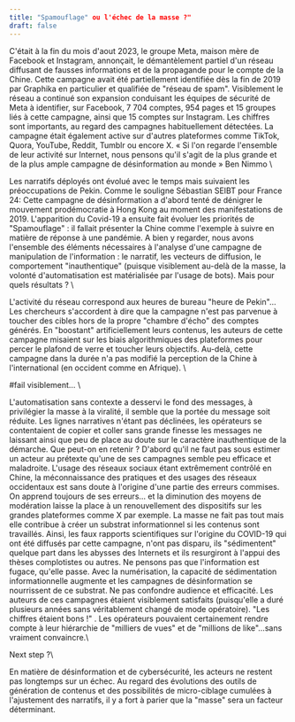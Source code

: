 ```yaml
---
title: "Spamouflage" ou l'échec de la masse ?"
draft: false
---
```


C'était à la fin du mois d'aout 2023, le groupe Meta, maison mère de Facebook et Instagram, annonçait, le démantèlement partiel d'un réseau diffusant de fausses informations et de la propagande pour le compte de la Chine. Cette campagne avait été partiellement identifiée dès la fin de 2019 par Graphika en particulier et qualifiée de "réseau de spam". Visiblement le réseau a continué son expansion conduisant les équipes de sécurité de Meta à identifier, sur Facebook, 7 704 comptes, 954 pages et 15 groupes liés à cette campagne, ainsi que 15 comptes sur Instagram. Les chiffres sont importants, au regard des campagnes habituellement détectées. La campagne était également active sur d'autres plateformes comme TikTok, Quora, YouTube, Reddit, Tumblr ou encore X.
« Si l'on regarde l'ensemble de leur activité sur Internet, nous pensons qu'il s'agit de la plus grande et de la plus ample campagne de désinformation au monde » Ben Nimmo \

Les narratifs déployés ont évolué avec le temps mais suivaient les préoccupations de Pekin. Comme le souligne Sébastian SEIBT pour France 24:
Cette campagne de désinformation a d'abord tenté de dénigrer le mouvement prodémocratie à Hong Kong au moment des manifestations de 2019. L'apparition du Covid-19 a ensuite fait évoluer les priorités de "Spamouflage" : il fallait présenter la Chine comme l'exemple à suivre en matière de réponse à une pandémie.
A bien y regarder, nous avons l'ensemble des éléments nécessaires à l'analyse d'une campagne de manipulation de l'information : le narratif, les vecteurs de diffusion, le comportement "inauthentique" (puisque visiblement au-delà de la masse, la volonté d'automatisation est matérialisée par l'usage de bots).
Mais pour quels résultats ? \

L'activité du réseau correspond aux heures de bureau "heure de Pekin"…Les chercheurs s'accordent à dire que la campagne n'est pas parvenue à toucher des cibles hors de la propre "chambre d'écho" des comptes générés. En "boostant" artificiellement leurs contenus, les auteurs de cette campagne misaient sur les biais algorithmiques des plateformes pour percer le plafond de verre et toucher leurs objectifs. Au-delà, cette campagne dans la durée n'a pas modifié la perception de la Chine à l'international (en occident comme en Afrique). \

#fail visiblement… \

L'automatisation sans contexte a desservi le fond des messages, à privilégier la masse à la viralité, il semble que la portée du message soit réduite. Les lignes narratives n'étant pas déclinées, les opérateurs se contentaient de copier et coller sans grande finesse les messages ne laissant ainsi que peu de place au doute sur le caractère inauthentique de la démarche.
Que peut-on en retenir ?
D'abord qu'il ne faut pas sous estimer un acteur au prétexte qu'une de ses campagnes semble peu efficace et maladroite. L'usage des réseaux sociaux étant extrêmement contrôlé en Chine, la méconnaissance des pratiques et des usages des réseaux occidentaux est sans doute à l'origine d'une partie des erreurs commises. On apprend toujours de ses erreurs… et la diminution des moyens de modération laisse la place à un renouvellement des dispositifs sur les grandes plateformes comme X par exemple.
La masse ne fait pas tout mais elle contribue à créer un substrat informationnel si les contenus sont travaillés. Ainsi, les faux rapports scientifiques sur l'origine du COVID-19 qui ont été diffusés par cette campagne, n'ont pas disparu, ils "sédimentent" quelque part dans les abysses des Internets et ils resurgiront à l'appui des thèses complotistes ou autres. Ne pensons pas que l'information est fugace, qu'elle passe. Avec la numérisation, la capacité de sédimentation informationnelle augmente et les campagnes de désinformation se nourrissent de ce substrat.
Ne pas confondre audience et efficacité. Les auteurs de ces campagnes étaient visiblement satisfaits (puisqu'elle a duré plusieurs années sans véritablement changé de mode opératoire). "Les chiffres étaient bons !" . Les opérateurs pouvaient certainement rendre compte à leur hiérarchie de "milliers de vues" et de "millions de like"…sans vraiment convaincre.\

Next step ?\

En matière de désinformation et de cybersécurité, les acteurs ne restent pas longtemps sur un échec. Au regard des évolutions des outils de génération de contenus et des possibilités de micro-ciblage cumulées à l'ajustement des narratifs, il y a fort à parier que la "masse" sera un facteur déterminant.
